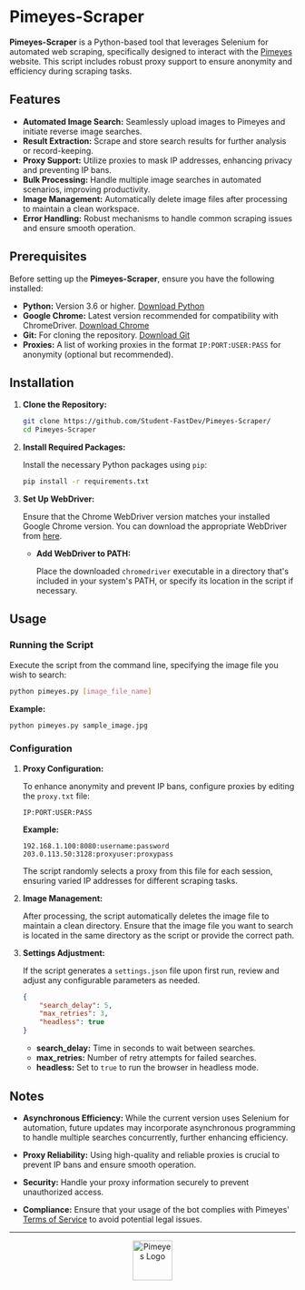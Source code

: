 # Pimeyes-Scraper

**Pimeyes-Scraper** is a Python-based tool that leverages Selenium for automated web scraping, specifically designed to interact with the [Pimeyes](https://pimeyes.com/) website. This script includes robust proxy support to ensure anonymity and efficiency during scraping tasks.

## Features

- **Automated Image Search:** Seamlessly upload images to Pimeyes and initiate reverse image searches.
- **Result Extraction:** Scrape and store search results for further analysis or record-keeping.
- **Proxy Support:** Utilize proxies to mask IP addresses, enhancing privacy and preventing IP bans.
- **Bulk Processing:** Handle multiple image searches in automated scenarios, improving productivity.
- **Image Management:** Automatically delete image files after processing to maintain a clean workspace.
- **Error Handling:** Robust mechanisms to handle common scraping issues and ensure smooth operation.

## Prerequisites

Before setting up the **Pimeyes-Scraper**, ensure you have the following installed:

- **Python:** Version 3.6 or higher. [Download Python](https://www.python.org/downloads/)
- **Google Chrome:** Latest version recommended for compatibility with ChromeDriver. [Download Chrome](https://www.google.com/chrome/)
- **Git:** For cloning the repository. [Download Git](https://git-scm.com/downloads)
- **Proxies:** A list of working proxies in the format `IP:PORT:USER:PASS` for anonymity (optional but recommended).

## Installation

1. **Clone the Repository:**

    ```sh
    git clone https://github.com/Student-FastDev/Pimeyes-Scraper/
    cd Pimeyes-Scraper
    ```

2. **Install Required Packages:**

    Install the necessary Python packages using `pip`:

    ```sh
    pip install -r requirements.txt
    ```

3. **Set Up WebDriver:**

    Ensure that the Chrome WebDriver version matches your installed Google Chrome version. You can download the appropriate WebDriver from [here](https://sites.google.com/a/chromium.org/chromedriver/downloads).

    - **Add WebDriver to PATH:**

      Place the downloaded `chromedriver` executable in a directory that's included in your system's PATH, or specify its location in the script if necessary.

## Usage

### Running the Script

Execute the script from the command line, specifying the image file you wish to search:

```bash
python pimeyes.py [image_file_name]
```

**Example:**

```bash
python pimeyes.py sample_image.jpg
```

### Configuration

1. **Proxy Configuration:**

    To enhance anonymity and prevent IP bans, configure proxies by editing the `proxy.txt` file:

    ```plaintext
    IP:PORT:USER:PASS
    ```

    **Example:**

    ```plaintext
    192.168.1.100:8080:username:password
    203.0.113.50:3128:proxyuser:proxypass
    ```

    The script randomly selects a proxy from this file for each session, ensuring varied IP addresses for different scraping tasks.

2. **Image Management:**

    After processing, the script automatically deletes the image file to maintain a clean directory. Ensure that the image file you want to search is located in the same directory as the script or provide the correct path.

3. **Settings Adjustment:**

    If the script generates a `settings.json` file upon first run, review and adjust any configurable parameters as needed.

    ```json
    {
        "search_delay": 5,
        "max_retries": 3,
        "headless": true
    }
    ```

    - **search_delay:** Time in seconds to wait between searches.
    - **max_retries:** Number of retry attempts for failed searches.
    - **headless:** Set to `true` to run the browser in headless mode.

## Notes

- **Asynchronous Efficiency:** While the current version uses Selenium for automation, future updates may incorporate asynchronous programming to handle multiple searches concurrently, further enhancing efficiency.
  
- **Proxy Reliability:** Using high-quality and reliable proxies is crucial to prevent IP bans and ensure smooth operation.
  
- **Security:** Handle your proxy information securely to prevent unauthorized access.
  
- **Compliance:** Ensure that your usage of the bot complies with Pimeyes' [Terms of Service](https://pimeyes.com/legal) to avoid potential legal issues.

---

<div align="center">  
    <img src="https://s3-eu-west-1.amazonaws.com/tpd/logos/60910dd62ebaea0001d6f783/0x0.png" alt="Pimeyes Logo" width="70px">
</div>
